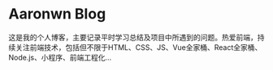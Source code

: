 # Aaronwn Blog

这是我的个人博客，主要记录平时学习总结及项目中所遇到的问题。热爱前端，持续关注前端技术，包括但不限于HTML、CSS、JS、Vue全家桶、React全家桶、Node.js、小程序、前端工程化... 
